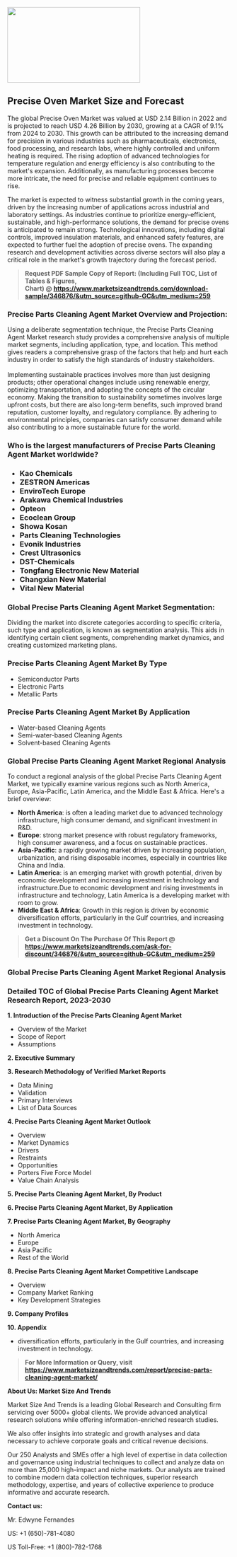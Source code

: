 <p><img class="alignnone size-medium wp-image-20088" src="https://ffe5etoiles.com/wp-content/uploads/2024/12/MST1-300x171.png" alt="" width="300" height="171" /></p><h2>Precise Oven Market Size and Forecast</h2><p>The global Precise Oven Market was valued at USD 2.14 Billion in 2022 and is projected to reach USD 4.26 Billion by 2030, growing at a CAGR of 9.1% from 2024 to 2030. This growth can be attributed to the increasing demand for precision in various industries such as pharmaceuticals, electronics, food processing, and research labs, where highly controlled and uniform heating is required. The rising adoption of advanced technologies for temperature regulation and energy efficiency is also contributing to the market's expansion. Additionally, as manufacturing processes become more intricate, the need for precise and reliable equipment continues to rise.</p><p>The market is expected to witness substantial growth in the coming years, driven by the increasing number of applications across industrial and laboratory settings. As industries continue to prioritize energy-efficient, sustainable, and high-performance solutions, the demand for precise ovens is anticipated to remain strong. Technological innovations, including digital controls, improved insulation materials, and enhanced safety features, are expected to further fuel the adoption of precise ovens. The expanding research and development activities across diverse sectors will also play a critical role in the market's growth trajectory during the forecast period.</p></p><blockquote id="" class=""><strong>Request PDF Sample Copy of Report: (Including Full TOC, List of Tables &amp; Figures, Chart)&nbsp;@&nbsp;<strong><a href="https://www.marketsizeandtrends.com/download-sample/346876/&utm_source=github-GC&utm_medium=259" target="_blank">https://www.marketsizeandtrends.com/download-sample/346876/&utm_source=github-GC&utm_medium=259</a></strong></strong></blockquote><h3 id="" class="">Precise Parts Cleaning Agent Market&nbsp;Overview and Projection:</h3><p id="" class="">Using a deliberate segmentation technique, the Precise Parts Cleaning Agent Market research study provides a comprehensive analysis of multiple market segments, including application, type, and location. This method gives readers a comprehensive grasp of the factors that help and hurt each industry in order to satisfy the high standards of industry stakeholders. <br /> <br />Implementing sustainable practices involves more than just designing products; other operational changes include using renewable energy, optimizing transportation, and adopting the concepts of the circular economy. Making the transition to sustainability sometimes involves large upfront costs, but there are also long-term benefits, such improved brand reputation, customer loyalty, and regulatory compliance. By adhering to environmental principles, companies can satisfy consumer demand while also contributing to a more sustainable future for the world.</p><h3 id="" class="">Who is the largest manufacturers of&nbsp;Precise Parts Cleaning Agent Market worldwide?</h3><h3 class=""><p><ul><li>Kao Chemicals </li><li> ZESTRON Americas </li><li> EnviroTech Europe </li><li> Arakawa Chemical Industries </li><li> Opteon </li><li> Ecoclean Group </li><li> Showa Kosan </li><li> Parts Cleaning Technologies </li><li> Evonik Industries </li><li> Crest Ultrasonics </li><li> DST-Chemicals </li><li> Tongfang Electronic New Material </li><li> Changxian New Material </li><li> Vital New Material</li></ul></p></h3><h3 id="" class="">Global&nbsp;Precise Parts Cleaning Agent Market Segmentation:</h3><p id="" class="">Dividing the market into discrete categories according to specific criteria, such type and application, is known as segmentation analysis. This aids in identifying certain client segments, comprehending market dynamics, and creating customized marketing plans.</p><h3 id="" class="">Precise Parts Cleaning Agent Market&nbsp;By Type</h3><p><p><ul><li>Semiconductor Parts</li><li> Electronic Parts</li><li> Metallic Parts</p></li></ul></p></p><h3 id="" class="">Precise Parts Cleaning Agent Market&nbsp;By Application</h3><p class=""><p><ul><li>Water-based Cleaning Agents</li><li> Semi-water-based Cleaning Agents</li><li> Solvent-based Cleaning Agents</li></ul></p></p><h3 id="" class="">Global Precise Parts Cleaning Agent Market Regional Analysis</h3><p id="" class="">To conduct a regional analysis of the global Precise Parts Cleaning Agent Market, we typically examine various regions such as North America, Europe, Asia-Pacific, Latin America, and the Middle East &amp; Africa. Here's a brief overview:</p><ul><li><strong>North America</strong>: is often a leading market due to advanced technology infrastructure, high consumer demand, and significant investment in R&amp;D.</li><li><strong>Europe</strong>: strong market presence with robust regulatory frameworks, high consumer awareness, and a focus on sustainable practices.</li><li><strong>Asia-Pacific</strong>: a rapidly growing market driven by increasing population, urbanization, and rising disposable incomes, especially in countries like China and India.</li><li><strong>Latin America</strong>: is an emerging market with growth potential, driven by economic development and increasing investment in technology and infrastructure.Due to economic development and rising investments in infrastructure and technology, Latin America is a developing market with room to grow.</li><li><strong>Middle East &amp; Africa</strong>: Growth in this region is driven by economic diversification efforts, particularly in the Gulf countries, and increasing investment in technology.</li></ul><blockquote id="" class=""><strong>Get a Discount On The Purchase Of This Report @ <strong><a href="https://www.marketsizeandtrends.com/ask-for-discount/346876/&utm_source=github-GC&utm_medium=259" target="_blank">https://www.marketsizeandtrends.com/ask-for-discount/346876/&utm_source=github-GC&utm_medium=259</a></strong></strong></blockquote><h3 id="" class="">Global Precise Parts Cleaning Agent Market Regional Analysis</h3><h3 id="" class="">Detailed TOC of Global Precise Parts Cleaning Agent Market Research Report, 2023-2030</h3><p id="" class=""><strong>1. Introduction of the Precise Parts Cleaning Agent Market</strong></p><ul><li>Overview of the Market</li><li>Scope of Report</li><li>Assumptions</li></ul><p id="" class=""><strong>2. Executive Summary</strong></p><p id="" class=""><strong>3. Research Methodology of Verified Market Reports</strong></p><ul><li>Data Mining</li><li>Validation</li><li>Primary Interviews</li><li>List of Data Sources</li></ul><p id="" class=""><strong>4. Precise Parts Cleaning Agent Market Outlook</strong></p><ul><li>Overview</li><li>Market Dynamics</li><li>Drivers</li><li>Restraints</li><li>Opportunities</li><li>Porters Five Force Model</li><li>Value Chain Analysis</li></ul><p id="" class=""><strong>5. Precise Parts Cleaning Agent Market, By Product</strong></p><p id="" class=""><strong>6. Precise Parts Cleaning Agent Market, By Application</strong></p><p id="" class=""><strong>7. Precise Parts Cleaning Agent Market, By Geography</strong></p><ul><li>North America</li><li>Europe</li><li>Asia Pacific</li><li>Rest of the World</li></ul><p id="" class=""><strong>8. Precise Parts Cleaning Agent Market Competitive Landscape</strong></p><ul><li>Overview</li><li>Company Market Ranking</li><li>Key Development Strategies</li></ul><p id="" class=""><strong>9. Company Profiles</strong></p><p id="" class=""><strong>10. Appendix</strong></p><ul><li>diversification efforts, particularly in the Gulf countries, and increasing investment in technology.</li></ul><blockquote id="" class=""><strong>For More Information or Query, visit <strong><strong><a href="https://www.marketsizeandtrends.com/report/precise-parts-cleaning-agent-market/" target="_blank">https://www.marketsizeandtrends.com/report/precise-parts-cleaning-agent-market/</a></strong></strong></strong></blockquote><p id="" class=""><strong>About Us: Market Size And Trends</strong></p><p id="" class="">Market Size And Trends is a leading Global Research and Consulting firm servicing over 5000+ global clients. We provide advanced analytical research solutions while offering information-enriched research studies.</p><p id="" class="">We also offer insights into strategic and growth analyses and data necessary to achieve corporate goals and critical revenue decisions.</p><p id="" class="">Our 250 Analysts and SMEs offer a high level of expertise in data collection and governance using industrial techniques to collect and analyze data on more than 25,000 high-impact and niche markets. Our analysts are trained to combine modern data collection techniques, superior research methodology, expertise, and years of collective experience to produce informative and accurate research.</p><p id="" class=""><strong>Contact us:</strong></p><p id="" class="">Mr. Edwyne Fernandes</p><p id="" class="">US: +1 (650)-781-4080</p><p id="" class="">US Toll-Free: +1 (800)-782-1768</p>

